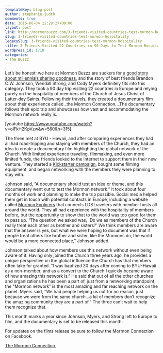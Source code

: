 ```yaml
---
templateKey: blog-post
author: stephanie.judth
comments: true
date: 2016-06-04 22:29:27+00:00
layout: post
link: http://mormonbuzzz.com/3-friends-visited-countries-test-mormon-hospitality/
slug: 3-friends-visited-countries-test-mormon-hospitality
legacySlug: 3-friends-visited-countries-test-mormon-hospitality
title: 3 Friends Visited 22 Countries in 90 Days to Test Mormon Hospitality
wordpress_id: 1710
categories:
- The Buzzz
---
```


Let’s be honest: we here at Mormon Buzzz are suckers for [a good story about millennials sharing goodness](http://mormonbuzzz.com/missionary-used-spray-paint-spread-gospel/), and the story of best friends Brandon C.W. Johnson, Wendall Strong, and Cody Myers definitely fits into this category. They took a 90 day trip visiting 22 countries in Europe and relying purely on the hospitality of members of the Church of Jesus Christ of Latter-day Saints. Following their travels, they created a documentary film about their experience called _the Mormon Connection. _The documentary follows their epic trip and showcases how vast and accommodating the Mormon network really is. 

[youtube https://www.youtube.com/watch?v=olFkH2KpVzw&w=560&h=315]

The three met at BYU - Hawaii, and after comparing experiences they had all had road-tripping and staying with members of the Church, they had an idea to create a documentary film highlighting the global network of the Church. With limited experience traveling, filmmaking, and even more limited funds, the friends looked to the Internet to support them in their new venture. They started a [Kickstarter campaign](https://www.kickstarter.com/projects/786096928/the-mormon-connection), bought some filming equipment, and began networking with the members they were planning to stay with.

Johnson said, “A documentary should test an idea or theme, and this documentary went out to test the Mormon network.” It took about four months of work and planning to make the trip possible. Social media helped them get in touch with potential contacts in Europe, including a website called [Mormon Explorers](http://mormonexplorer.com/) that connects LDS travelers with member hosts all around the world. They all had experience with the hospitality of members before, but the opportunity to show that to the world was too good for them to pass up. “The question we asked was, 'Do we as members of the Church really treat each other as brother and sisters?' We think members are aware that the answer is yes, but what we were hoping to document was that if people treat others like brother and sister, like the Mormons do, the world would be a more connected place," Johnson added. 

Johnson talked about how members use this network without even being aware of it. Having only joined the Church three years ago, he provides a unique perspective on the global influence the Church has that members often take for granted. “I was baptized 30 days after coming to BYU-Hawaii as a non-member, and as a convert to the Church I quickly became aware of how amazing this network is.” He said that out of all the other churches and organizations he has been a part of, just from a networking standpoint, the "Mormon network" is the most amazing and far reaching network on the planet. Myers said, “We had people helping us out for no reason, just because we were from the same church...a lot of members don’t recognize the amazing community they are a part of.” The three can’t wait to help them recognize that.  

This month marks a year since Johnson, Myers, and Strong left to Europe to film, and the documentary is set to be released this month. 

For updates on the films release be sure to follow the Mormon Connection on Facebook. 

[The Mormon Connection ](https://www.facebook.com/The-Mormon-Connection-1555795691342196/?fref=ts)


